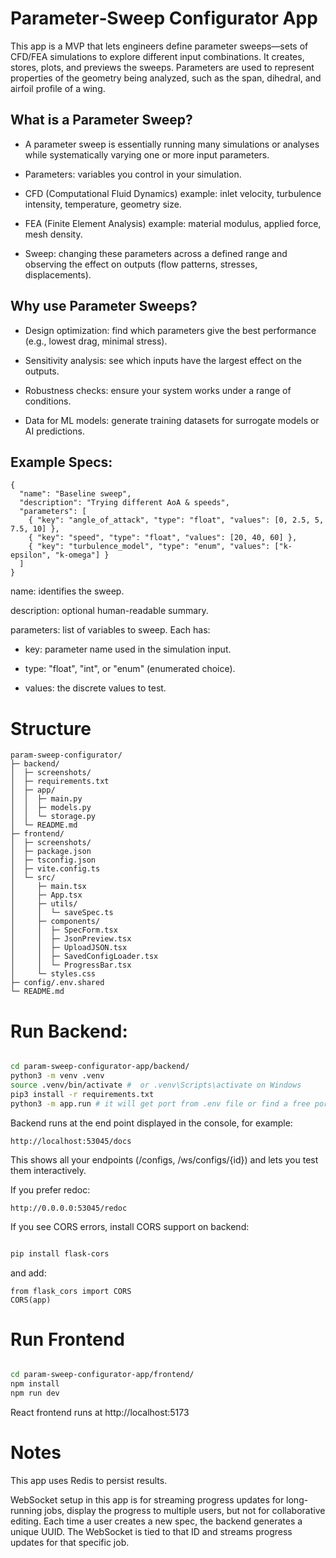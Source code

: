 # Parameter‑Sweep Configurator App

This app is a MVP that lets engineers define parameter sweeps—sets of CFD/FEA simulations to
explore different input combinations. It creates, stores, plots, and previews the sweeps. 
Parameters are used to represent properties of the geometry being analyzed, such as the span, 
dihedral, and airfoil profile of a wing.


## What is a Parameter Sweep?

- A parameter sweep is essentially running many simulations or analyses while systematically varying one or more input parameters.

- Parameters: variables you control in your simulation.

- CFD (Computational Fluid Dynamics) example: inlet velocity, turbulence intensity, temperature, geometry size.

- FEA (Finite Element Analysis) example: material modulus, applied force, mesh density.

- Sweep: changing these parameters across a defined range and observing the effect on outputs (flow patterns, stresses, displacements).


## Why use Parameter Sweeps?

- Design optimization: find which parameters give the best performance (e.g., lowest drag, minimal stress).

- Sensitivity analysis: see which inputs have the largest effect on the outputs.

- Robustness checks: ensure your system works under a range of conditions.

- Data for ML models: generate training datasets for surrogate models or AI predictions.


## Example Specs:
```
{
  "name": "Baseline sweep",
  "description": "Trying different AoA & speeds",
  "parameters": [
    { "key": "angle_of_attack", "type": "float", "values": [0, 2.5, 5, 7.5, 10] },
    { "key": "speed", "type": "float", "values": [20, 40, 60] },
    { "key": "turbulence_model", "type": "enum", "values": ["k-epsilon", "k-omega"] }
  ]
}
```
name: identifies the sweep.

description: optional human-readable summary.

parameters: list of variables to sweep. Each has:

- key: parameter name used in the simulation input. 

- type: "float", "int", or "enum" (enumerated choice).

- values: the discrete values to test.


# Structure

```
param-sweep-configurator/
├─ backend/
│  ├─ screenshots/
│  ├─ requirements.txt
│  ├─ app/
│  │  ├─ main.py
│  │  ├─ models.py
│  │  └─ storage.py
│  └─ README.md
├─ frontend/
│  ├─ screenshots/
│  ├─ package.json
│  ├─ tsconfig.json
│  ├─ vite.config.ts
│  └─ src/
│     ├─ main.tsx
│     ├─ App.tsx
│     ├─ utils/
│     │  └─ saveSpec.ts
│     ├─ components/
│     │  ├─ SpecForm.tsx
│     │  ├─ JsonPreview.tsx
│     │  ├─ UploadJSON.tsx
│     │  ├─ SavedConfigLoader.tsx
│     │  └─ ProgressBar.tsx
│     └─ styles.css
├─ config/.env.shared
└─ README.md
```


# Run Backend:

```bash

cd param-sweep-configurator-app/backend/
python3 -m venv .venv
source .venv/bin/activate #  or .venv\Scripts\activate on Windows
pip3 install -r requirements.txt
python3 -m app.run # it will get port from .env file or find a free port

```

Backend runs at the end point displayed in the console, for example:

`http://localhost:53045/docs`

This shows all your endpoints (/configs, /ws/configs/{id}) and lets you test them interactively.

If you prefer redoc:

`http://0.0.0.0:53045/redoc`

If you see CORS errors, install CORS support on backend:

```bash

pip install flask-cors

```

and add:

```
from flask_cors import CORS
CORS(app)

```

# Run Frontend

```bash

cd param-sweep-configurator-app/frontend/
npm install
npm run dev

```
React frontend runs at http://localhost:5173


# Notes

This app uses Redis to persist results.

WebSocket setup in this app is for streaming progress updates for long-running jobs, display the progress to multiple users, but not for collaborative editing. Each time a user creates a new spec, the backend generates a unique UUID. The WebSocket is tied to that ID and streams progress updates for that specific job.